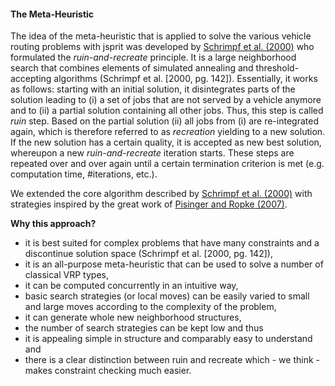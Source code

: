 #### The Meta-Heuristic
The idea of the meta-heuristic that is applied to solve the various vehicle routing problems 
with jsprit was developed by <a href="http://www.sciencedirect.com/science/article/pii/S0021999199964136" target="_blank">Schrimpf et al. (2000)</a>
who formulated the <em>ruin-and-recreate</em> principle. 
It is a large neighborhood search that combines elements of simulated annealing 
and threshold-accepting algorithms (Schrimpf et al. [2000, pg. 142]). 
Essentially, it works as follows: starting with an initial solution, it disintegrates 
parts of the solution leading to (i) a set of jobs that are not served by a vehicle anymore and to 
(ii) a partial solution containing all other jobs. Thus, this step is called <em>ruin</em> step. 
Based on the partial solution (ii) all jobs from (i) are re-integrated again, which is therefore referred 
to as <em>recreation</em> yielding to a new solution. If the new solution has a certain quality, 
it is accepted as new best solution, whereupon a new <em>ruin-and-recreate</em> iteration starts. 
These steps are repeated over and over again until a certain termination criterion is met 
(e.g. computation time, #iterations, etc.).

We extended the core algorithm described by [Schrimpf et al. (2000)](http://www.sciencedirect.com/science/article/pii/S0021999199964136) with strategies inspired by the great work of
[Pisinger and Ropke (2007)](http://www.sciencedirect.com/science/article/pii/S0305054805003023).

<b>Why this approach?</b>
* it is best suited for complex problems that have many constraints and a discontinue solution space (Schrimpf et al. [2000, pg. 142]),
* it is an all-purpose meta-heuristic that can be used to solve a number of classical VRP types,
* it can be computed concurrently in an intuitive way, 
* basic search strategies (or local moves) can be easily varied to small and large moves according to the complexity of the problem,
* it can generate whole new neighborhood structures,
* the number of search strategies can be kept low and thus 
* it is appealing simple in structure and comparably easy to understand and 
* there is a clear distinction between ruin and recreate which - we think - makes constraint checking much easier.

